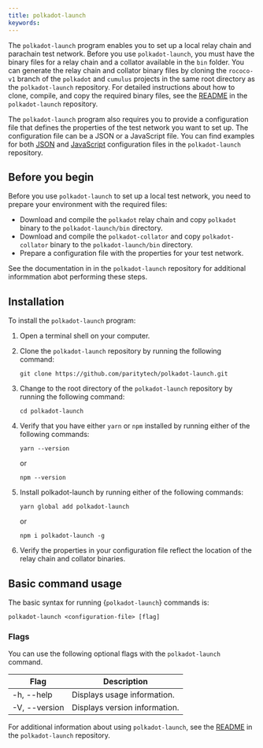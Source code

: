 ```yaml
---
title: polkadot-launch
keywords:
---
```


The `polkadot-launch` program enables you to set up a local relay chain and parachain test network.
Before you use `polkadot-launch`, you must have the binary files for a relay chain and a collator available in the `bin` folder.
You can generate the relay chain and collator binary files by cloning the `rococo-v1` branch of the `polkadot` and `cumulus` projects in the same root directory as the `polkadot-launch` repository.
For detailed instructions about how to clone, compile, and copy the required binary files, see the [README](https://github.com/paritytech/polkadot-launch#binary-files) in the `polkadot-launch` repository.

The `polkadot-launch` program also requires you to provide a configuration file that defines the properties of the test network you want to set up. 
The configuration file can be a JSON or a JavaScript file.
You can find examples for both [JSON](https://github.com/paritytech/polkadot-launch/blob/master/config.json) and [JavaScript](https://github.com/paritytech/polkadot-launch/blob/master/config.js) configuration files in the `polkadot-launch` repository.

## Before you begin

Before you use `polkadot-launch` to set up a local test network, you need to prepare your environment with the required files:

* Download and compile the `polkadot` relay chain and copy `polkadot` binary to the `polkadot-launch/bin` directory.
* Download and compile the `polkadot-collator` and copy `polkadot-collator` binary to the `polkadot-launch/bin` directory.
* Prepare a configuration file with the properties for your test network.

See the documentation in in the `polkadot-launch` repository for additional informmation abot performing these steps.

## Installation 

To install the `polkadot-launch` program:

1. Open a terminal shell on your computer.

1. Clone the `polkadot-launch` repository by running the following command:
    
    ```
    git clone https://github.com/paritytech/polkadot-launch.git
    ```

1. Change to the root directory of the `polkadot-launch` repository by running the following command:
    
    ```
    cd polkadot-launch
    ```
    
1. Verify that you have either `yarn` or `npm` installed by running either of the following commands:
    
    ```
    yarn --version
    ```

    or

    ```
    npm --version
    ```

1. Install polkadot-launch by running either of the following commands:
    
    ```
    yarn global add polkadot-launch
    ```

    or

    ```
    npm i polkadot-launch -g
    ```

1. Verify the properties in your configuration file reflect the location of the relay chain and collator binaries.

## Basic command usage

The basic syntax for running {`polkadot-launch`} commands is:

`polkadot-launch <configuration-file> [flag]`

### Flags

You can use the following optional flags with the `polkadot-launch` command.

| Flag   | Description
| ------ | -----------
| -h, --help | Displays usage information.
| -V, --version | Displays version information.

For additional information about using `polkadot-launch`, see the [README](https://github.com/paritytech/polkadot-launch) in the `polkadot-launch` repository.